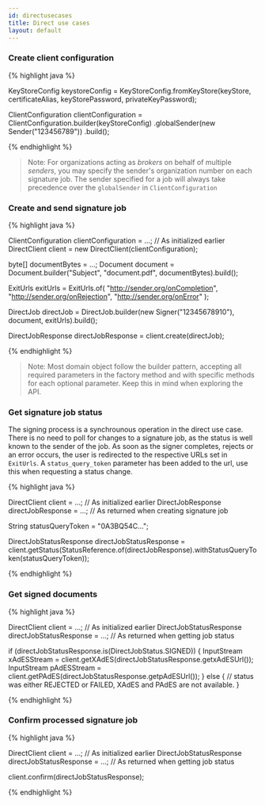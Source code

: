 ```yaml
---
id: directusecases
title: Direct use cases
layout: default
---
```


<h3 id="uc01">Create client configuration</h3>

{% highlight java %}

KeyStoreConfig keystoreConfig = KeyStoreConfig.fromKeyStore(keyStore,
        certificateAlias, keyStorePassword, privateKeyPassword);

ClientConfiguration clientConfiguration = ClientConfiguration.builder(keyStoreConfig)
        .globalSender(new Sender("123456789"))
        .build();

{% endhighlight %}

> Note: For organizations acting as *brokers* on behalf of multiple *senders*, you may specify the sender's organization number on each signature job. The sender specified for a job will always take precedence over the `globalSender` in `ClientConfiguration`

<h3 id="uc02">Create and send signature job</h3>

{% highlight java %}

ClientConfiguration clientConfiguration = ...; // As initialized earlier
DirectClient client = new DirectClient(clientConfiguration);

byte[] documentBytes = ...;
Document document = Document.builder("Subject", "document.pdf", documentBytes).build();

ExitUrls exitUrls = ExitUrls.of(
        "http://sender.org/onCompletion",
        "http://sender.org/onRejection",
        "http://sender.org/onError"
);

DirectJob directJob = DirectJob.builder(new Signer("12345678910"), document, exitUrls).build();

DirectJobResponse directJobResponse = client.create(directJob);

{% endhighlight %}

> Note: Most domain object follow the builder pattern, accepting all required parameters in the factory method and with specific methods for each optional parameter. Keep this in mind when exploring the API.

<h3 id="uc03">Get signature job status</h3>

The signing process is a synchrounous operation in the direct use case. There is no need to poll for changes to a signature job, as the status is well known to the sender of the job. As soon as the signer completes, rejects or an error occurs, the user is redirected to the respective URLs set in `ExitUrls`. A `status_query_token` parameter has been added to the url, use this when requesting a status change.

{% highlight java %}

DirectClient client = ...; // As initialized earlier
DirectJobResponse directJobResponse = ...; // As returned when creating signature job

String statusQueryToken = "0A3BQ54C…";

DirectJobStatusResponse directJobStatusResponse =
        client.getStatus(StatusReference.of(directJobResponse).withStatusQueryToken(statusQueryToken));

{% endhighlight %}

<h3 id="uc04">Get signed documents</h3>

{% highlight java %}

DirectClient client = ...; // As initialized earlier
DirectJobStatusResponse directJobStatusResponse = ...; // As returned when getting job status

if (directJobStatusResponse.is(DirectJobStatus.SIGNED)) {
    InputStream xAdESStream = client.getXAdES(directJobStatusResponse.getxAdESUrl());
    InputStream pAdESStream = client.getPAdES(directJobStatusResponse.getpAdESUrl());
} else {
    // status was either REJECTED or FAILED, XAdES and PAdES are not available.
}

{% endhighlight %}

<h3 id="uc05">Confirm processed signature job</h3>

{% highlight java %}

DirectClient client = ...; // As initialized earlier
DirectJobStatusResponse directJobStatusResponse = ...; // As returned when getting job status

client.confirm(directJobStatusResponse);

{% endhighlight %}